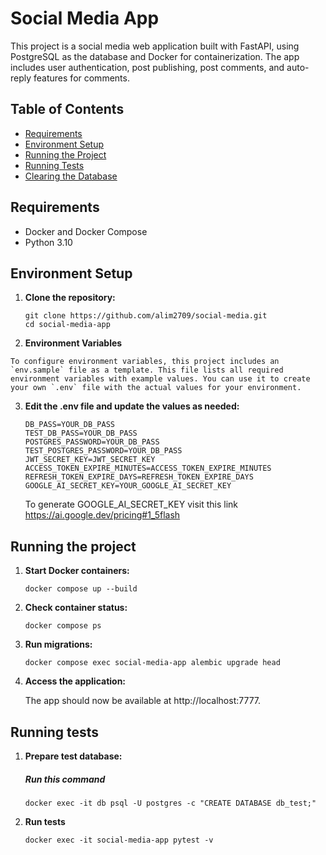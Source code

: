 # Social Media App

This project is a social media web application built with FastAPI, using PostgreSQL as the database and Docker for containerization. The app includes user authentication, post publishing, post comments, and auto-reply features for comments.

## Table of Contents

- [Requirements](#requirements)
- [Environment Setup](#environment-setup)
- [Running the Project](#running-the-project)
- [Running Tests](#running-tests)
- [Clearing the Database](#clearing-the-database)

## Requirements

- Docker and Docker Compose
- Python 3.10

## Environment Setup

1. **Clone the repository:**

   ```
   git clone https://github.com/alim2709/social-media.git
   cd social-media-app

2.   **Environment Variables**

    To configure environment variables, this project includes an `env.sample` file as a template. This file lists all required environment variables with example values. You can use it to create your own `.env` file with the actual values for your environment.
    
3. **Edit the .env file and update the values as needed:**

    ```
    DB_PASS=YOUR_DB_PASS
    TEST_DB_PASS=YOUR_DB_PASS
    POSTGRES_PASSWORD=YOUR_DB_PASS
    TEST_POSTGRES_PASSWORD=YOUR_DB_PASS
    JWT_SECRET_KEY=JWT_SECRET_KEY
    ACCESS_TOKEN_EXPIRE_MINUTES=ACCESS_TOKEN_EXPIRE_MINUTES
    REFRESH_TOKEN_EXPIRE_DAYS=REFRESH_TOKEN_EXPIRE_DAYS
    GOOGLE_AI_SECRET_KEY=YOUR_GOOGLE_AI_SECRET_KEY
   ```
   To generate GOOGLE_AI_SECRET_KEY visit this link https://ai.google.dev/pricing#1_5flash


## Running the project

1. **Start Docker containers:**
    ```
   docker compose up --build
   ```
2. **Check container status:**
    ```
   docker compose ps 
    ```

3. **Run migrations:**
   ```
   docker compose exec social-media-app alembic upgrade head
   ```
4. **Access the application:**
   
   The app should now be available at http://localhost:7777.


## Running tests

1. **Prepare test database:**
   
   ##### Run this command 
   ```
   docker exec -it db psql -U postgres -c "CREATE DATABASE db_test;"
   ```
2. **Run tests**

   ```
   docker exec -it social-media-app pytest -v
   ```
